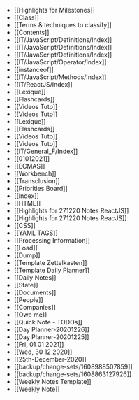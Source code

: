 - [[Highlights for Milestones]]
- [[Class]]
- [[Terms & techniques to classify]]
- [[Contents]]
- [[IT/JavaScript/Definitions/Index]]
- [[IT/JavaScript/Definitions/Index]]
- [[IT/JavaScript/Definitions/Index]]
- [[IT/JavaScript/Operator/Index]]
- [[instanceof]]
- [[IT/JavaScript/Methods/Index]]
- [[IT/ReactJS/Index]]
- [[Lexique]]
- [[Flashcards]]
- [[Videos Tuto]]
- [[Videos Tuto]]
- [[Lexique]]
- [[Flashcards]]
- [[Videos Tuto]]
- [[Videos Tuto]]
- [[IT/General_F/Index]]
- [[01012021]]
- [[ECMAS]]
- [[Workbench]]
- [[Transclusion]]
- [[Priorities Board]]
- [[Index]]
- [[HTML]]
- [[Highlights for 271220 Notes  ReactJS]]
- [[Highlights for 271220 Notes  ReacJS]]
- [[CSS]]
- [[YAML TAGS]]
- [[Processing Information]]
- [[Load]]
- [[Dump]]
- [[Template Zettelkasten]]
- [[Template Daily Planner]]
- [[Daily  Notes]]
- [[State]]
- [[Documents]]
- [[People]]
- [[Companies]]
- [[Owe me]]
- [[Quick Note - TODOs]]
- [[Day Planner-20201226]]
- [[Day Planner-20201225]]
- [[Fri, 01 01 2021]]
- [[Wed, 30 12 2020]]
- [[25th-December-2020]]
- [[backup/change-sets/1608988507859]]
- [[backup/change-sets/1608863127926]]
- [[Weekly Notes Template]]
- [[Weekly Note]]
